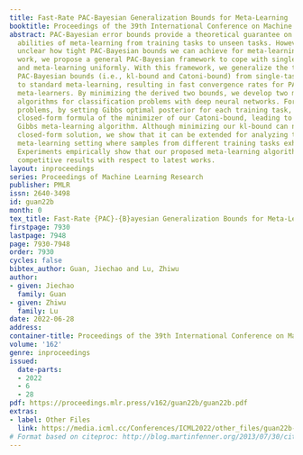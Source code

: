 ```yaml
---
title: Fast-Rate PAC-Bayesian Generalization Bounds for Meta-Learning
booktitle: Proceedings of the 39th International Conference on Machine Learning
abstract: PAC-Bayesian error bounds provide a theoretical guarantee on the generalization
  abilities of meta-learning from training tasks to unseen tasks. However, it is still
  unclear how tight PAC-Bayesian bounds we can achieve for meta-learning. In this
  work, we propose a general PAC-Bayesian framework to cope with single-task learning
  and meta-learning uniformly. With this framework, we generalize the two tightest
  PAC-Bayesian bounds (i.e., kl-bound and Catoni-bound) from single-task learning
  to standard meta-learning, resulting in fast convergence rates for PAC-Bayesian
  meta-learners. By minimizing the derived two bounds, we develop two meta-learning
  algorithms for classification problems with deep neural networks. For regression
  problems, by setting Gibbs optimal posterior for each training task, we obtain the
  closed-form formula of the minimizer of our Catoni-bound, leading to an efficient
  Gibbs meta-learning algorithm. Although minimizing our kl-bound can not yield a
  closed-form solution, we show that it can be extended for analyzing the more challenging
  meta-learning setting where samples from different training tasks exhibit interdependencies.
  Experiments empirically show that our proposed meta-learning algorithms achieve
  competitive results with respect to latest works.
layout: inproceedings
series: Proceedings of Machine Learning Research
publisher: PMLR
issn: 2640-3498
id: guan22b
month: 0
tex_title: Fast-Rate {PAC}-{B}ayesian Generalization Bounds for Meta-Learning
firstpage: 7930
lastpage: 7948
page: 7930-7948
order: 7930
cycles: false
bibtex_author: Guan, Jiechao and Lu, Zhiwu
author:
- given: Jiechao
  family: Guan
- given: Zhiwu
  family: Lu
date: 2022-06-28
address:
container-title: Proceedings of the 39th International Conference on Machine Learning
volume: '162'
genre: inproceedings
issued:
  date-parts:
  - 2022
  - 6
  - 28
pdf: https://proceedings.mlr.press/v162/guan22b/guan22b.pdf
extras:
- label: Other Files
  link: https://media.icml.cc/Conferences/ICML2022/other_files/guan22b-supp.zip
# Format based on citeproc: http://blog.martinfenner.org/2013/07/30/citeproc-yaml-for-bibliographies/
---
```


